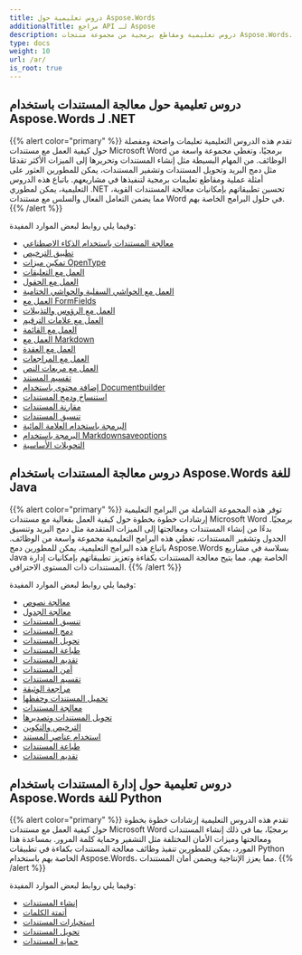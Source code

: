 ```yaml
---
title: دروس تعليمية حول Aspose.Words
additionalTitle: مراجع API لـ Aspose
description: دروس تعليمية ومقاطع برمجية من مجموعة منتجات Aspose.Words. تتضمن دروسًا تعليمية أساسية ومتقدمة حول استخدام Aspose.Words.
type: docs
weight: 10
url: /ar/
is_root: true
---
```


## دروس تعليمية حول معالجة المستندات باستخدام Aspose.Words لـ .NET
{{% alert color="primary" %}}
تقدم هذه الدروس التعليمية تعليمات واضحة ومفصلة حول كيفية العمل مع مستندات Microsoft Word برمجيًا، وتغطي مجموعة واسعة من الوظائف. من المهام البسيطة مثل إنشاء المستندات وتحريرها إلى الميزات الأكثر تقدمًا مثل دمج البريد وتحويل المستندات وتشفير المستندات، يمكن للمطورين العثور على أمثلة عملية ومقاطع تعليمات برمجية لتنفيذها في مشاريعهم. باتباع هذه الدروس التعليمية، يمكن لمطوري .NET تحسين تطبيقاتهم بإمكانيات معالجة المستندات القوية، مما يضمن التعامل الفعال والسلس مع مستندات Word في حلول البرامج الخاصة بهم. 
{{% /alert %}}

وفيما يلي روابط لبعض الموارد المفيدة:
- [معالجة المستندات باستخدام الذكاء الاصطناعي](./net/ai-powered-document-processing/)
- [تطبيق الترخيص](./net/apply-license/)   
- [تمكين ميزات OpenType](./net/enable-opentype-features/)   
- [العمل مع التعليقات](./net/working-with-comments/)   
- [العمل مع الحقول](./net/working-with-fields/)   
- [العمل مع الحواشي السفلية والحواشي الختامية](./net/working-with-footnote-and-endnote/)   
- [العمل مع FormFields](./net/working-with-formfields/)   
- [العمل مع الرؤوس والتذييلات](./net/working-with-headers-and-footers/)   
- [العمل مع علامات الترقيم](./net/working-with-hyphenation/)   
- [العمل مع القائمة](./net/working-with-list/)   
- [العمل مع Markdown](./net/working-with-markdown/)   
- [العمل مع العقدة](./net/working-with-node/)   
- [العمل مع المراجعات](./net/working-with-revisions/)   
- [العمل مع مربعات النص](./net/working-with-textboxes/)   
- [تقسيم المستند](./net/split-document/)   
- [إضافة محتوى باستخدام Documentbuilder](./net/add-content-using-documentbuilder/)
- [استنساخ ودمج المستندات](./net/clone-and-combine-documents/) 
- [مقارنة المستندات](./net/compare-documents/) 
- [تنسيق المستندات](./net/document-formatting/)      
- [البرمجة باستخدام العلامة المائية](./net/programming-with-watermark/)    
- [البرمجة باستخدام Markdownsaveoptions](./net/programming-with-markdownsaveoptions/)   
- [التحويلات الأساسية](./net/basic-conversions/)   

## دروس معالجة المستندات باستخدام Aspose.Words للغة Java
{{% alert color="primary" %}}
توفر هذه المجموعة الشاملة من البرامج التعليمية إرشادات خطوة بخطوة حول كيفية العمل بفعالية مع مستندات Microsoft Word برمجيًا. بدءًا من إنشاء المستندات ومعالجتها إلى الميزات المتقدمة مثل دمج البريد وتنسيق الجدول وتشفير المستندات، تغطي هذه البرامج التعليمية مجموعة واسعة من الوظائف. باتباع هذه البرامج التعليمية، يمكن للمطورين دمج Aspose.Words بسلاسة في مشاريع Java الخاصة بهم، مما يتيح معالجة المستندات بكفاءة وتعزيز تطبيقاتهم بإمكانيات إدارة المستندات ذات المستوى الاحترافي. 
{{% /alert %}}

وفيما يلي روابط لبعض الموارد المفيدة:
- [معالجة نصوص](./java/word-processing/)  
- [معالجة الجدول](./java/table-processing/)
- [تنسيق المستندات](./java/document-styling/)
- [دمج المستندات](./java/document-merging/)
- [تحويل المستندات](./java/document-converting/)
- [طباعة المستندات](./java/document-printing/)
- [تقديم المستندات](./java/document-rendering/)
- [أمن المستندات](./java/document-security/)
- [تقسيم المستندات](./java/document-splitting/)
- [مراجعة الوثيقة](./java/document-revision/)
- [تحميل المستندات وحفظها](./java/document-loading-and-saving/)
- [معالجة المستندات](./java/document-manipulation/)
- [تحويل المستندات وتصديرها](./java/document-conversion-and-export/)
- [الترخيص والتكوين](./java/licensing-and-configuration/)
- [استخدام عناصر المستند](./java/using-document-elements/)
- [طباعة المستندات](./java/printing-documents/)
- [تقديم المستندات](./java/rendering-documents/)

## دروس تعليمية حول إدارة المستندات باستخدام Aspose.Words للغة Python
{{% alert color="primary" %}}
تقدم هذه الدروس التعليمية إرشادات خطوة بخطوة حول كيفية العمل مع مستندات Microsoft Word برمجيًا، بما في ذلك إنشاء المستندات ومعالجتها وميزات الأمان المختلفة مثل التشفير وحماية كلمة المرور. بمساعدة هذا المورد، يمكن للمطورين تنفيذ وظائف معالجة المستندات بكفاءة في تطبيقات Python الخاصة بهم باستخدام Aspose.Words، مما يعزز الإنتاجية ويضمن أمان المستندات. 
{{% /alert %}}

وفيما يلي روابط لبعض الموارد المفيدة:
- [إنشاء المستندات](./python-net/document-creation/)  
- [أتمتة الكلمات](./python-net/word-automation/)
- [استخبارات المستندات](./python-net/document-intelligence/)
- [تحويل المستندات](./python-net/document-conversion/)
- [حماية المستندات](./python-net/document-protection/)